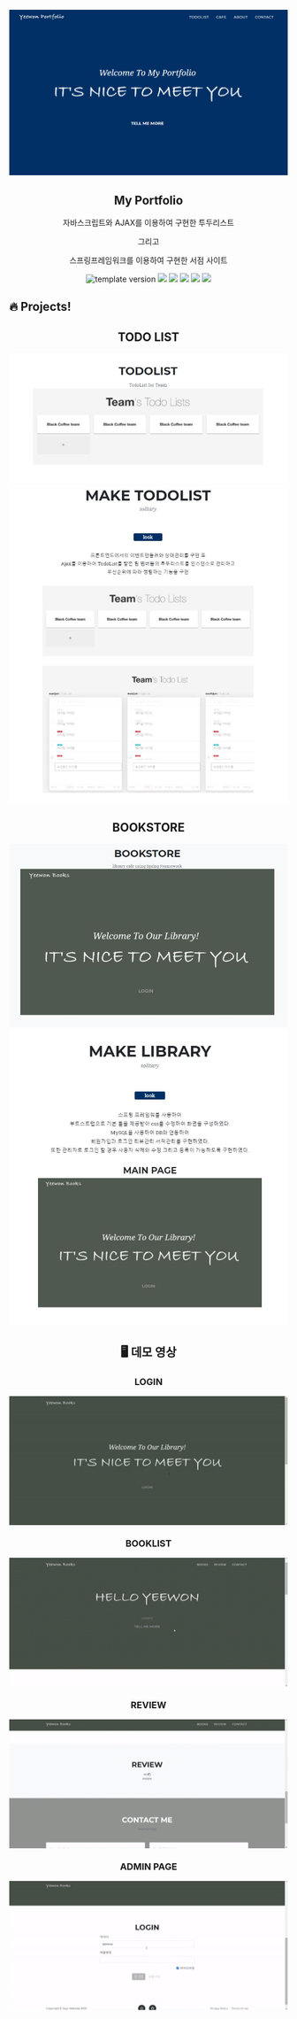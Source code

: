 <p align="middle" >
  <img src="./src/img/README_1.JPG"/>
</p>
<h2 align="middle">My Portfolio</h2>
<p align="middle">자바스크립트와 AJAX를 이용하여 구현한 투두리스트</p> 
<p align="middle"> 그리고</p>
<p align="middle">스프링프레임워크를 이용하여 구현한 서점 사이트</p>
<p align="middle">
  <img src="https://img.shields.io/badge/version-1.0.0-blue?style=flat-square" alt="template version"/>
  <img src="https://img.shields.io/badge/language-html-red.svg?style=flat-square"/>
  <img src="https://img.shields.io/badge/language-css-blue.svg?style=flat-square"/>
  <img src="https://img.shields.io/badge/language-js-yellow.svg?style=flat-square"/>
  <img src="https://img.shields.io/badge/language-spring-orange?style=flat-square"/>
  <a href="https://github.com/next-step/js-todo-list-step2/blob/main/LICENSE" target="_blank">
    <img src="https://img.shields.io/github/license/next-step/js-todo-list-step2.svg?style=flat-square&label=license&color=08CE5D"/>
  </a>
</p>

## 🔥 Projects!

<p align="middle">
  <h2 align="middle">TODO LIST</h2>
  <div align="middle">
    <img src="./src/img/README_TODO.JPG">
    <img src="./src/img/README_TODODETAIL.JPG">
  </div>
</p>

<p align="middle">
  <h2 align="middle">BOOKSTORE</h2>
  <div align="middle">
    <img src="./src/img/README_BOOK.JPG">
    <img src="./src/img/README_BOOKDETAIL.JPG">
  </div>
</p>

<div align="middle">
  <h2 align="middle">🖥️ 데모 영상</h2>
    <h3>LOGIN</h3>
    <img src="./src/img/login.gif" align="middle">
    <h3>BOOKLIST</h3>
    <img src="./src/img/booklist.gif" align="middle">
    <h3>REVIEW</h3>
    <img src="./src/img/writeReview.gif" align="middle">
    <h3>ADMIN PAGE</h3>
    <img src="./src/img/adminPage.gif" align="middle">
</div>
</p>

<br/>
